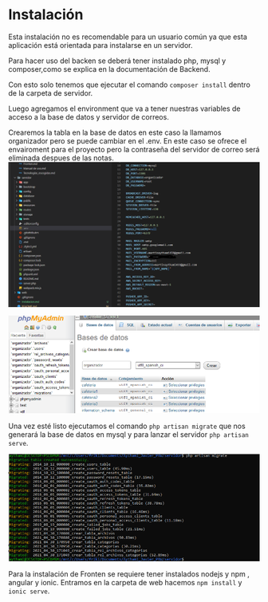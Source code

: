 # Instalación
 
Esta instalación no es recomendable para un usuario común ya que esta aplicación está orientada para instalarse en un servidor.
 
Para hacer uso del backen se deberá tener instalado php, mysql y composer,como se explica en la documentación de Backend.
 
Con esto solo tenemos que ejecutar el comando `composer install` dentro de la carpeta de servidor.
 
Luego agregamos el environment que va a tener nuestras variables de acceso a la base de datos y servidor de correos.
 
Crearemos la tabla en la base de datos en este caso la llamamos organizador pero se puede cambiar en el .env. En este caso se ofrece el envairoment para el proyecto pero la contraseña del servidor de correo será eliminada despues de las notas.
 ![Env](Documentacion/imagenes/env.PNG)
 
 ![Env](Documentacion/imagenes/instalacion.PNG)
 
Una vez esté listo ejecutamos el comando `php artisan migrate` que nos generará la base de datos en mysql y para lanzar el servidor `php artisan serve`.
 
 ![Env](Documentacion/imagenes/migrate.PNG)
 
Para la instalación de Fronten se requiere tener instalados nodejs y npm , angular y ionic.
Entramos en la carpeta de web hacemos `npm install` y `ionic serve`.
 
 
